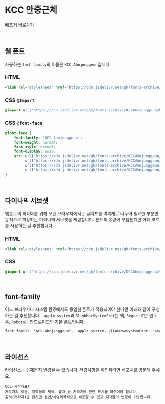 # KCC 안중근체

[배포처 바로가기](https://gongu.copyright.or.kr/gongu/wrt/wrt/view.do?wrtSn=13214025&menuNo=200023)

&nbsp;

## 웹 폰트

사용하는 `font-family`의 이름은 `KCC Ahnjunggeun`입니다.

### HTML

```html
<link rel="stylesheet" href="https://cdn.jsdelivr.net/gh/fonts-archive/KCCAhnjunggeun/KCCAhnjunggeun.css" type="text/css"/>
```

### CSS `@Import`

```css
@import url('https://cdn.jsdelivr.net/gh/fonts-archive/KCCAhnjunggeun/KCCAhnjunggeun.css');
```

### CSS `@font-face`

```css
@font-face {
    font-family: 'KCC Ahnjunggeun';
    font-weight: normal;
    font-style: normal;
    font-display: swap;
    src: url('https://cdn.jsdelivr.net/gh/fonts-archive/KCCAhnjunggeun/KCCAhnjunggeun.woff2') format('woff2'),
         url('https://cdn.jsdelivr.net/gh/fonts-archive/KCCAhnjunggeun/KCCAhnjunggeun.woff') format('woff'),
         url('https://cdn.jsdelivr.net/gh/fonts-archive/KCCAhnjunggeun/KCCAhnjunggeun.otf') format('opentype'),
         url('https://cdn.jsdelivr.net/gh/fonts-archive/KCCAhnjunggeun/KCCAhnjunggeun.ttf') format('truetype');
}
```

&nbsp;

## 다이나믹 서브셋

웹폰트의 최적화를 위해 모던 브라우저에서는 글리프를 여러개로 나누어 필요한 부분만 동적으로 파싱하는 다이나믹 서브셋을 제공합니다. 폰트의 용량이 부담된다면 아래 코드를 사용하는 걸 추천합니다.

### HTML

```html
<link rel="stylesheet" href="https://cdn.jsdelivr.net/gh/fonts-archive/KCCAhnjunggeun/subsets/KCCAhnjunggeun-dynamic-subset.css" type="text/css"/>
```

### CSS

```css
@import url('https://cdn.jsdelivr.net/gh/fonts-archive/KCCAhnjunggeun/subsets/KCCAhnjunggeun-dynamic-subset.css');
```

&nbsp;

## font-family

어느 브라우저나 시스템 환경에서도 동일한 폰트가 적용되어야 한다면 아래와 같이 구성하는 걸 추천합니다. `-apple-system`과 `BlinkMacSystemFont`는 맥, `Segoe UI`는 윈도우, `Roboto`는 안드로이드의 기본 폰트입니다.


```css
font-family: "KCC Ahnjunggeun", -apple-system, BlinkMacSystemFont, "Segoe UI", Roboto, Oxygen, Ubuntu, Cantarell, "Open Sans", "Helvetica Neue", sans-serif;
```

&nbsp;

## 라이선스

라이선스는 언제든지 변경될 수 있습니다. 변경사항을 확인하려면 배포처를 방문해 주세요.

```
CCL-저작자표시 
저작자의 이름, 저작물의 제목, 출처 등 저작자에 관한 표시를 해주어야 합니다. 
출처(저작자)만 밝히면 상업/비영리목적으로 이용할 수 있고 저작물의 변경이 가능합니다.
```
